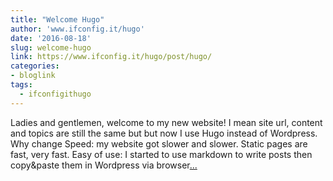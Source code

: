 ```yaml
---
title: "Welcome Hugo"
author: 'www.ifconfig.it/hugo'
date: '2016-08-18'
slug: welcome-hugo
link: https://www.ifconfig.it/hugo/post/hugo/
categories:
- bloglink
tags:
  - ifconfigithugo
---
```


Ladies and gentlemen, welcome to my new website! I mean site url, content and topics are still the same but but now I use Hugo instead of Wordpress. Why change Speed: my website got slower and slower. Static pages are fast, very fast. Easy of use: I started to use markdown to write posts then copy&paste them in Wordpress via browser[... <i class="fas fa-external-link-alt"></i>](https://www.ifconfig.it/hugo/post/hugo/)

